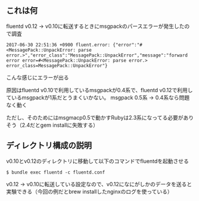 ## これは何

fluentd v0.12 -> v0.10に転送するときにmsgpackのパースエラーが発生したので調査

```
2017-06-30 22:51:36 +0900 fluent.error: {"error":"#<MessagePack::UnpackError: parse error.>","error_class":"MessagePack::UnpackError","message":"forward error error=#<MessagePack::UnpackError: parse error.> error_class=MessagePack::UnpackError"}
```

こんな感じにエラーが出る

原因はfluentd v0.10で利用しているmsgpackが0.4系で、fluentd v0.12で利用しているmsgpackが1系だとうまくいかない。
msgpack 0.5系 -> 0.4系なら問題なく動く

ただし、そのためにはmsgmacp0.5で動かすRubyは2.3系になってる必要がありそう（2.4だとgem installに失敗する） 

## ディレクトリ構成の説明

v0.10とv0.12のディレクトリに移動して以下のコマンドでfluentdを起動させる

```
$ bundle exec fluentd -c fluentd.conf
```


v0.12 -> v0.10に転送している設定なので、v0.12になにがしかのデータを送ると実験できる（今回の例だとbrew installしたnginxのログを使っている）
